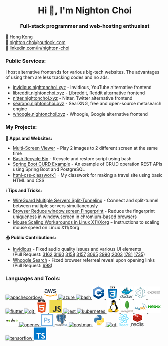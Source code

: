 <h1 align="center">Hi 👋, I'm Nighton Choi</h1>
<h3 align="center">Full-stack programmer and web-hosting enthusiast</h3>

📍 Hong Kong  
📧 [nighton.choi@outlook.com](mailto:nighton.choi@outlook.com)  
💼 [linkedin.com/in/nighton-choi](https://www.linkedin.com/in/nighton-choi)

<h3 align="left">Public Services:</h3>
I host alternative frontends for various big-tech websites. The advantages of using them are less tracking codes and no ads.

- [invidious.nightonchoi.xyz](https://invidious.nightonchoi.xyz) - Invidious, YouTube alternative frontend
- [libreddit.nightonchoi.xyz](https://libreddit.nightonchoi.xyz) - Libreddit, Reddit alternative frontend
- [nitter.nightonchoi.xyz](https://nitter.nightonchoi.xyz) - Nitter, Twitter alternative frontend
- [searxng.nightonchoi.xyz](https://searxng.nightonchoi.xyz) - SearXNG, free and open-source metasearch engine
- [whoogle.nightonchoi.xyz](https://whoogle.nightonchoi.xyz) - Whoogle, Google alternative frontend

<h3 align="left">My Projects:</h3>

**📱 Apps and Websites:**

- [Multi-Screen Viewer](https://github.com/138138138/multi-screen-viewer) - Play 2 images to 2 different screen at the same time
- [Bash Recycle Bin](https://github.com/138138138/bash-recyclebin) - Recycle and restore script using bash
- [Spring Boot CURD Example](https://github.com/138138138/java-springboot-example) - An example of CRUD operation REST APIs using Spring Boot and PostgreSQL
- [html-css-classwork1](https://github.com/138138138/html-css-classwork1) - My classwork for making a travel site using basic HTML and CSS

**ℹ️ Tips and Tricks:**

- [WireGuard Multiple Servers Split-Tunneling](https://github.com/138138138/wireguard-multi-server-splittunnel) - Connect and split-tunnel between multiple servers simultaneously
- [Browser Reduce window.screen Fingerprint](https://github.com/138138138/browser-reduce-windowscreen-fingerprint) - Reduce the fingerprint uniqueness in window.screen in chromium-based browsers
- [Mouse Scaling Workarounds in Linux X11/Xorg](https://github.com/138138138/x11-mouse-scaling) - Instructions to scaling mouse speed on Linux X11/Xorg

**📤 Public Contributions:**

- [Invidious](https://github.com/iv-org/invidious) - Fixed audio quality issues and various UI elements  
  (Pull Request: [3162](https://github.com/iv-org/invidious/pull/3162) [3160](https://github.com/iv-org/invidious/pull/3160) [3158](https://github.com/iv-org/invidious/pull/3158) [3157](https://github.com/iv-org/invidious/pull/3157) [3065](https://github.com/iv-org/invidious/pull/3065) [2990](https://github.com/iv-org/invidious/pull/2990) [2003](https://github.com/iv-org/invidious/pull/2003) [1781](https://github.com/iv-org/invidious/pull/1781) [1735](https://github.com/iv-org/invidious/pull/1735))
- [Whoogle Search](https://github.com/benbusby/whoogle-search) - Fixed browser referreal reveal upon opening links  
  (Pull Request: [698](https://github.com/benbusby/whoogle-search/pull/698))

<h3 align="left">Languages and Tools:</h3>
<p align="left"> <a href="https://cordova.apache.org/" target="_blank" rel="noreferrer"> <img src="https://www.vectorlogo.zone/logos/apache_cordova/apache_cordova-icon.svg" alt="apachecordova" width="40" height="40"/> </a> <a href="https://aws.amazon.com" target="_blank" rel="noreferrer"> <img src="https://raw.githubusercontent.com/devicons/devicon/master/icons/amazonwebservices/amazonwebservices-original-wordmark.svg" alt="aws" width="40" height="40"/> </a> <a href="https://azure.microsoft.com/en-in/" target="_blank" rel="noreferrer"> <img src="https://www.vectorlogo.zone/logos/microsoft_azure/microsoft_azure-icon.svg" alt="azure" width="40" height="40"/> </a> <a href="https://www.gnu.org/software/bash/" target="_blank" rel="noreferrer"> <img src="https://www.vectorlogo.zone/logos/gnu_bash/gnu_bash-icon.svg" alt="bash" width="40" height="40"/> </a> <a href="https://www.w3schools.com/cpp/" target="_blank" rel="noreferrer"> <img src="https://raw.githubusercontent.com/devicons/devicon/master/icons/cplusplus/cplusplus-original.svg" alt="cplusplus" width="40" height="40"/> </a> <a href="https://www.w3schools.com/css/" target="_blank" rel="noreferrer"> <img src="https://raw.githubusercontent.com/devicons/devicon/master/icons/css3/css3-original-wordmark.svg" alt="css3" width="40" height="40"/> </a> <a href="https://www.docker.com/" target="_blank" rel="noreferrer"> <img src="https://raw.githubusercontent.com/devicons/devicon/master/icons/docker/docker-original-wordmark.svg" alt="docker" width="40" height="40"/> </a> <a href="https://www.electronjs.org" target="_blank" rel="noreferrer"> <img src="https://raw.githubusercontent.com/devicons/devicon/master/icons/electron/electron-original.svg" alt="electron" width="40" height="40"/> </a> <a href="https://expressjs.com" target="_blank" rel="noreferrer"> <img src="https://raw.githubusercontent.com/devicons/devicon/master/icons/express/express-original-wordmark.svg" alt="express" width="40" height="40"/> </a> <a href="https://flutter.dev" target="_blank" rel="noreferrer"> <img src="https://www.vectorlogo.zone/logos/flutterio/flutterio-icon.svg" alt="flutter" width="40" height="40"/> </a> <a href="https://git-scm.com/" target="_blank" rel="noreferrer"> <img src="https://www.vectorlogo.zone/logos/git-scm/git-scm-icon.svg" alt="git" width="40" height="40"/> </a> <a href="https://www.w3.org/html/" target="_blank" rel="noreferrer"> <img src="https://raw.githubusercontent.com/devicons/devicon/master/icons/html5/html5-original-wordmark.svg" alt="html5" width="40" height="40"/> </a> <a href="https://developer.mozilla.org/en-US/docs/Web/JavaScript" target="_blank" rel="noreferrer"> <img src="https://raw.githubusercontent.com/devicons/devicon/master/icons/javascript/javascript-original.svg" alt="javascript" width="40" height="40"/> </a> <a href="https://jestjs.io" target="_blank" rel="noreferrer"> <img src="https://www.vectorlogo.zone/logos/jestjsio/jestjsio-icon.svg" alt="jest" width="40" height="40"/> </a> <a href="https://kubernetes.io" target="_blank" rel="noreferrer"> <img src="https://www.vectorlogo.zone/logos/kubernetes/kubernetes-icon.svg" alt="kubernetes" width="40" height="40"/> </a> <a href="https://www.linux.org/" target="_blank" rel="noreferrer"> <img src="https://raw.githubusercontent.com/devicons/devicon/master/icons/linux/linux-original.svg" alt="linux" width="40" height="40"/> </a> <a href="https://www.mongodb.com/" target="_blank" rel="noreferrer"> <img src="https://raw.githubusercontent.com/devicons/devicon/master/icons/mongodb/mongodb-original-wordmark.svg" alt="mongodb" width="40" height="40"/> </a> <a href="https://www.mysql.com/" target="_blank" rel="noreferrer"> <img src="https://raw.githubusercontent.com/devicons/devicon/master/icons/mysql/mysql-original-wordmark.svg" alt="mysql" width="40" height="40"/> </a> <a href="https://www.nginx.com" target="_blank" rel="noreferrer"> <img src="https://raw.githubusercontent.com/devicons/devicon/master/icons/nginx/nginx-original.svg" alt="nginx" width="40" height="40"/> </a> <a href="https://nodejs.org" target="_blank" rel="noreferrer"> <img src="https://raw.githubusercontent.com/devicons/devicon/master/icons/nodejs/nodejs-original-wordmark.svg" alt="nodejs" width="40" height="40"/> </a> <a href="https://opencv.org/" target="_blank" rel="noreferrer"> <img src="https://www.vectorlogo.zone/logos/opencv/opencv-icon.svg" alt="opencv" width="40" height="40"/> </a> <a href="https://www.photoshop.com/en" target="_blank" rel="noreferrer"> <img src="https://raw.githubusercontent.com/devicons/devicon/master/icons/photoshop/photoshop-line.svg" alt="photoshop" width="40" height="40"/> </a> <a href="https://www.postgresql.org" target="_blank" rel="noreferrer"> <img src="https://raw.githubusercontent.com/devicons/devicon/master/icons/postgresql/postgresql-original-wordmark.svg" alt="postgresql" width="40" height="40"/> </a> <a href="https://postman.com" target="_blank" rel="noreferrer"> <img src="https://www.vectorlogo.zone/logos/getpostman/getpostman-icon.svg" alt="postman" width="40" height="40"/> </a> <a href="https://www.python.org" target="_blank" rel="noreferrer"> <img src="https://raw.githubusercontent.com/devicons/devicon/master/icons/python/python-original.svg" alt="python" width="40" height="40"/> </a> <a href="https://www.qt.io/" target="_blank" rel="noreferrer"> <img src="https://upload.wikimedia.org/wikipedia/commons/0/0b/Qt_logo_2016.svg" alt="qt" width="40" height="40"/> </a> <a href="https://reactjs.org/" target="_blank" rel="noreferrer"> <img src="https://raw.githubusercontent.com/devicons/devicon/master/icons/react/react-original-wordmark.svg" alt="react" width="40" height="40"/> </a> <a href="https://redis.io" target="_blank" rel="noreferrer"> <img src="https://raw.githubusercontent.com/devicons/devicon/master/icons/redis/redis-original-wordmark.svg" alt="redis" width="40" height="40"/> </a> <a href="https://www.tensorflow.org" target="_blank" rel="noreferrer"> <img src="https://www.vectorlogo.zone/logos/tensorflow/tensorflow-icon.svg" alt="tensorflow" width="40" height="40"/> </a> <a href="https://www.typescriptlang.org/" target="_blank" rel="noreferrer"> <img src="https://raw.githubusercontent.com/devicons/devicon/master/icons/typescript/typescript-original.svg" alt="typescript" width="40" height="40"/> </a> </p>
